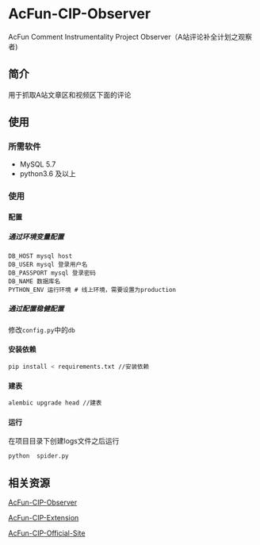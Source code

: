# AcFun-CIP-Observer
AcFun Comment Instrumentality Project Observer（A站评论补全计划之观察者)

## 简介
用于抓取A站文章区和视频区下面的评论

## 使用
### 所需软件
- MySQL 5.7
- python3.6 及以上
### 使用
#### 配置
##### 通过环境变量配置
```
DB_HOST mysql host
DB_USER mysql 登录用户名
DB_PASSPORT mysql 登录密码
DB_NAME 数据库名
PYTHON_ENV 运行环境 # 线上环境，需要设置为production
```
##### 通过配置稳健配置
修改`config.py`中的`db`
#### 安装依赖
```bash
pip install < requirements.txt //安装依赖
```
#### 建表
```bash
alembic upgrade head //建表
```
#### 运行
在项目目录下创建logs文件之后运行
```bash
python  spider.py
```

## 相关资源
[AcFun-CIP-Observer](https://github.com/SimonTart/AcFun-CIP-Observer)

[AcFun-CIP-Extension](https://github.com/SimonTart/AcFun-CIP-Extension)

[AcFun-CIP-Official-Site](https://github.com/SimonTart/AcFun-CIP-Official-Site)
